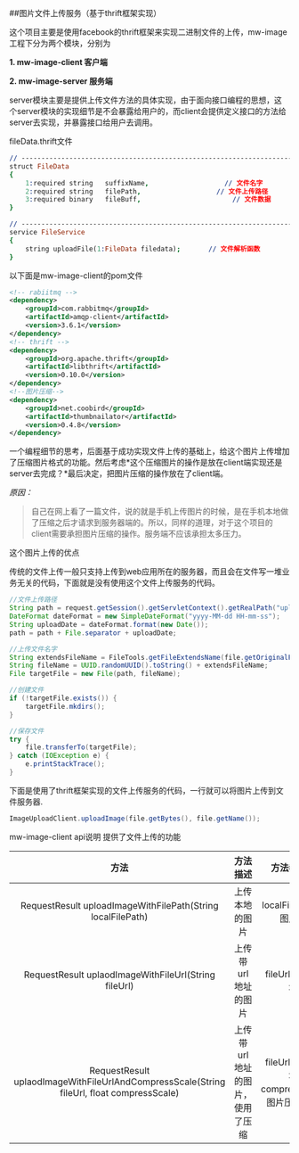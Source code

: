 ##图片文件上传服务（基于thrift框架实现）

这个项目主要是使用facebook的thrift框架来实现二进制文件的上传，mw-image工程下分为两个模块，分别为

**1. mw-image-client 客户端**

**2. mw-image-server 服务端**

server模块主要是提供上传文件方法的具体实现，由于面向接口编程的思想，这个server模块的实现细节是不会暴露给用户的，而client会提供定义接口的方法给server去实现，并暴露接口给用户去调用。

fileData.thrift文件

```pro
// -------------------------------------------------------------------- File
struct FileData
{
    1:required string   suffixName,                   // 文件名字
    2:required string   filePath,                   // 文件上传路径
    3:required binary   fileBuff,                       // 文件数据
}

// -------------------------------------------------------------------- Service
service FileService
{
    string uploadFile(1:FileData filedata);       // 文件解析函数
}
```

以下面是mw-image-client的pom文件

```xml
<!-- rabiitmq -->
<dependency>
    <groupId>com.rabbitmq</groupId>
    <artifactId>amqp-client</artifactId>
    <version>3.6.1</version>
</dependency>
<!-- thrift -->
<dependency>
    <groupId>org.apache.thrift</groupId>
    <artifactId>libthrift</artifactId>
    <version>0.10.0</version>
</dependency>
<!--图片压缩-->
<dependency>
    <groupId>net.coobird</groupId>
    <artifactId>thumbnailator</artifactId>
    <version>0.4.8</version>
</dependency>
```

一个编程细节的思考，后面基于成功实现文件上传的基础上，给这个图片上传增加了压缩图片格式的功能。然后考虑*这个压缩图片的操作是放在client端实现还是server去完成？*最后决定，把图片压缩的操作放在了client端。

*原因：*

> 自己在网上看了一篇文件，说的就是手机上传图片的时候，是在手机本地做了压缩之后才请求到服务器端的。所以，同样的道理，对于这个项目的client需要承担图片压缩的操作。服务端不应该承担太多压力。



这个图片上传的优点

传统的文件上传一般只支持上传到web应用所在的服务器，而且会在文件写一堆业务无关的代码，下面就是没有使用这个文件上传服务的代码。

```java
//文件上传路径
String path = request.getSession().getServletContext().getRealPath("upload");
DateFormat dateFormat = new SimpleDateFormat("yyyy-MM-dd HH-mm-ss");
String uploadDate = dateFormat.format(new Date());
path = path + File.separator + uploadDate;

//上传文件名字
String extendsFileName = FileTools.getFileExtendsName(file.getOriginalFilename());
String fileName = UUID.randomUUID().toString() + extendsFileName;
File targetFile = new File(path, fileName);

//创建文件
if (!targetFile.exists()) {
    targetFile.mkdirs();
}

//保存文件
try {
    file.transferTo(targetFile);
} catch (IOException e) {
    e.printStackTrace();
}
```

下面是使用了thrift框架实现的文件上传服务的代码，一行就可以将图片上传到文件服务器.

```java
ImageUploadClient.uploadImage(file.getBytes(), file.getName());
```

mw-image-client api说明
提供了文件上传的功能

|                    方法                    |       方法描述        |                 方法参数说明                 |
| :--------------------------------------: | :---------------: | :------------------------------------: |
| RequestResult uploadImageWithFilePath(String localFilePath) |      上传本地的图片      |          localFilePath本地图片路径           |
| RequestResult uplaodImageWithFileUrl(String fileUrl) |    上传带url地址的图片    |            fileUrl 图片的url地址            |
| RequestResult uplaodImageWithFileUrlAndCompressScale(String fileUrl, float compressScale) | 上传带url地址的图片，使用了压缩 | fileUrl:图片的url地址 compressScale：图片压缩的比例 |


 

